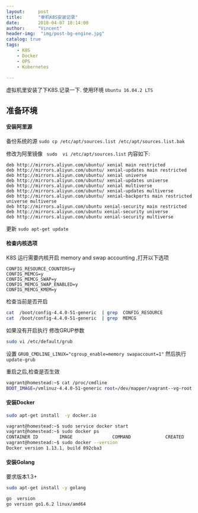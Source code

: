 ```yaml
---
layout:     post
title:      "单机K8S安装记录"
date:       2018-04-07 18:14:00
author:     "Vincent"
header-img:  "img/post-bg-engine.jpg"
catalog: true
tags:
    - K8S
    - Docker
    - OPS
    - Kubernetes
    
---
```


虚拟机里安装了下K8S.记录一下.
使用环境 ```Ubuntu 16.04.2 LTS```

## 准备环境

#### 安装阿里源

备份系统的源 ```sudo cp /etc/apt/sources.list /etc/apt/sources.list.bak```

修改为阿里镜像 ``` sudo  vi /etc/apt/sources.list```
内容如下:

```
deb http://mirrors.aliyun.com/ubuntu/ xenial main restricted
deb http://mirrors.aliyun.com/ubuntu/ xenial-updates main restricted
deb http://mirrors.aliyun.com/ubuntu/ xenial universe
deb http://mirrors.aliyun.com/ubuntu/ xenial-updates universe
deb http://mirrors.aliyun.com/ubuntu/ xenial multiverse
deb http://mirrors.aliyun.com/ubuntu/ xenial-updates multiverse
deb http://mirrors.aliyun.com/ubuntu/ xenial-backports main restricted universe multiverse
deb http://mirrors.aliyun.com/ubuntu xenial-security main restricted
deb http://mirrors.aliyun.com/ubuntu xenial-security universe
deb http://mirrors.aliyun.com/ubuntu xenial-security multiverse
```

更新 ```sudo apt-get update```

#### 检查内核选项

K8S 运行需要内核开启 memory and swap accounting ,打开以下选项
```
CONFIG_RESOURCE_COUNTERS=y
CONFIG_MEMCG=y
CONFIG_MEMCG_SWAP=y
CONFIG_MEMCG_SWAP_ENABLED=y
CONFIG_MEMCG_KMEM=y
```

检查当前是否开启

```sh 
cat  /boot/config-4.4.0-51-generic  | grep  CONFIG_RESOURCE
cat  /boot/config-4.4.0-51-generic  | grep  MEMCG
```

如果没有开启执行 修改GRUP参数 
```sh
sudo vi /etc/default/grub
``` 

设置  ```GRUB_CMDLINE_LINUX="cgroup_enable=memory swapaccount=1"```
然后执行 ```update-grub``` 

重启之后,检查是否生效

```sh
vagrant@homestead:~$ cat /proc/cmdline
BOOT_IMAGE=/vmlinuz-4.4.0-51-generic root=/dev/mapper/vagrant--vg-root ro cgroup_enable=memory swapaccount=1 quiet
```

#### 安装Docker

```sh 
sudo apt-get install  -y docker.io

vagrant@homestead:~$ sudo service docker start
vagrant@homestead:~$ sudo docker ps
CONTAINER ID        IMAGE               COMMAND             CREATED             STATUS              PORTS               NAMES
vagrant@homestead:~$ sudo docker --version
Docker version 1.13.1, build 092cba3

```

#### 安装Golang

要求版本1.3+

```sh
sudo apt-get install -y golang

go  version
go version go1.6.2 linux/amd64

```













